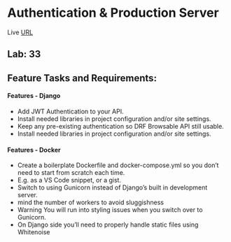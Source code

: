 # Authentication & Production Server


Live [URL](https://randalsallaq.github.io/drf-auth/)

## Lab: 33
## Feature Tasks and Requirements:


#### Features - Django
- Add JWT Authentication to your API.
- Install needed libraries in project configuration and/or site settings.
- Keep any pre-existing authentication so DRF Browsable API still usable.
- Install needed libraries in project configuration and/or site settings.


#### Features - Docker
- Create a boilerplate Dockerfile and docker-compose.yml so you don’t need to start from scratch each time.
- E.g. as a VS Code snippet, or a gist.
- Switch to using Gunicorn instead of Django’s built in development server.
- mind the number of workers to avoid sluggishness
- Warning You will run into styling issues when you switch over to Gunicorn.
- On Django side you’ll need to properly handle static files using Whitenoise